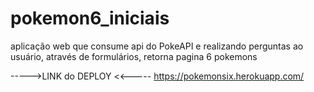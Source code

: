 # pokemon6_iniciais
aplicação web que consume api  do PokeAPI  e realizando perguntas ao usuário, através de formulários, retorna pagina 6 pokemons   


----->LINK do DEPLOY <<-----
https://pokemonsix.herokuapp.com/
